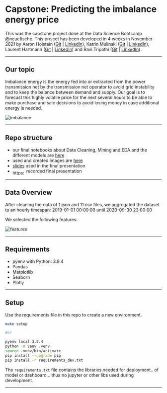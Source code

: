 # __Capstone: Predicting the imbalance energy price__

This was the capstone project done at the Data Science Bootcamp @neuefische. This project has been developed in 4 weeks in November 2021 by Aaron Holstein ([Git](https://github.com/AaronsHub) | [LinkedIn](https://www.linkedin.com/in/aaron-holstein/)), Katrin Mulinski ([Git](https://github.com/IronMan2483) | [LinkedIn](https://www.linkedin.com/in/katrin-mulinski-81ab5622/)), Laurent Hartmann ([Git](https://github.com/laurantirkh) | [LinkedIn](https://www.linkedin.com/in/laurent-hartmann-134524bb/)) and Ravi Tripathi ([Git](https://github.com/ravitpt87) | [LinkedIn](https://www.linkedin.com/in/ravi-tripathi-phd-95a128179/)).

---
## __Our topic__

Imbalance energy is the energy fed into or extracted from the power transmission net by the transmission net operator to avoid grid instability and to keep the balance between demand and supply. Our goal is to forecast this highly volatile price for the next several hours to be able to make purchase and sale decisions to avoid losing money in case additional energy is needed.

![imbalance](images/imbalance_energy.png)

---

## __Repo structure__

* our final notebooks about Data Cleaning, Mining and EDA and the different models are [here](https://github.com/AaronsHub/capstone_energy/tree/main/final_notebooks)
* used and created images are [here](https://github.com/AaronsHub/capstone_energy/tree/main/images)
* [slides](https://github.com/Windbenders/capstone_energy/blob/main/slides/Capstone_bendthewind.pdf) used in the final presentation
* <a href="https://www.youtube.com/watch?v=BiMvUGV7Gto&t=6s" target="blank"><img align="middle" src="https://upload.wikimedia.org/wikipedia/commons/thumb/b/b8/YouTube_Logo_2017.svg/2560px-YouTube_Logo_2017.svg.png" alt="https://www.youtube.com/watch?v=BiMvUGV7Gto&t=6s" height="15" width="40" /></a> recorded final presentation

---

## __Data Overview__

After cleaning the data of 1 json and 11 csv files, we aggregated the dataset to an hourly timespan: 2019-01-01 00:00:00 until 2020-09-30 23:00:00

We selected the following features:

![features](images/used_features.png)

---
## __Requirements__

- pyenv with Python: 3.9.4
- Pandas
- Matplotlib
- Seaborn
- Plotly

---
## __Setup__

Use the requirements file in this repo to create a new environment.

```BASH
make setup

#or

pyenv local 3.9.4
python -m venv .venv
source .venv/bin/activate
pip install --upgrade pip
pip install -r requirements_dev.txt
```

The `requirements.txt` file contains the libraries needed for deployment.. of model or dashboard .. thus no jupyter or other libs used during development.

---
